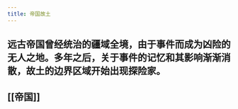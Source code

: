 ```yaml
---
title: 帝国故土
---
```


## 远古帝国曾经统治的疆域全境，由于事件而成为凶险的无人之地。多年之后，关于事件的记忆和其影响渐渐消散，故土的边界区域开始出现探险家。
## [[帝国]]
